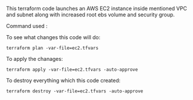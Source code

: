 This terraform code launches an AWS EC2 instance inside mentioned VPC and subnet along with increased root ebs volume and security group.

Command used :

To see what changes this code will do:
    
    terraform plan -var-file=ec2.tfvars 

To apply the chanages:

    terraform apply -var-file=ec2.tfvars -auto-approve

To destroy everything which this code created:

    terraform destroy -var-file=ec2.tfvars -auto-approve


